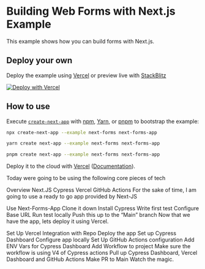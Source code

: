 # Building Web Forms with Next.js Example

This example shows how you can build forms with Next.js.

## Deploy your own

Deploy the example using [Vercel](https://vercel.com?utm_source=github&utm_medium=readme&utm_campaign=next-example) or preview live with [StackBlitz](https://stackblitz.com/github/vercel/next.js/tree/canary/examples/next-forms)

[![Deploy with Vercel](https://vercel.com/button)](https://vercel.com/new/git/external?repository-url=https://github.com/vercel/next.js/tree/canary/examples/next-forms&project-name=next-forms&repository-name=next-forms)

## How to use

Execute [`create-next-app`](https://github.com/vercel/next.js/tree/canary/packages/create-next-app) with [npm](https://docs.npmjs.com/cli/init), [Yarn](https://yarnpkg.com/lang/en/docs/cli/create/), or [pnpm](https://pnpm.io) to bootstrap the example:

```bash
npx create-next-app --example next-forms next-forms-app
```

```bash
yarn create next-app --example next-forms next-forms-app
```

```bash
pnpm create next-app --example next-forms next-forms-app
```

Deploy it to the cloud with [Vercel](https://vercel.com/new?utm_source=github&utm_medium=readme&utm_campaign=next-example) ([Documentation](https://nextjs.org/docs/deployment)).

Today were going to be using the following core pieces of tech

Overview
Next.JS
Cypress
Vercel
GitHub Actions
For the sake of time, I am going to use a ready to go app provided by Next-JS

Use Next-Forms-App
Clone it down
Install Cypress
Write first test
Configure Base URL
Run test locally
Push this up to the “Main” branch
Now that we have the app, lets deploy it using Vercel.

Set Up Vercel Integration with Repo
Deploy the app
Set up Cypress Dashboard
Configure app locally
Set Up GitHub Actions configuration
Add ENV Vars for Cypress Dashboard
Add Workflow to project
Make sure the workflow is using V4 of Cypress actions
Pull up Cypress Dashboard, Vercel Dashboard and GitHub Actions
Make PR to Main
Watch the magic.
